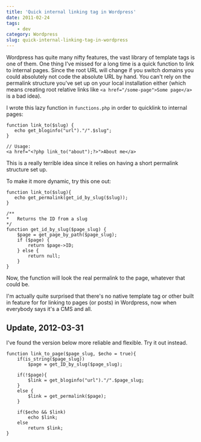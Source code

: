 ```yaml
---
title: 'Quick internal linking tag in Wordpress'
date: 2011-02-24
tags:
    - dev
category: Wordpress
slug: quick-internal-linking-tag-in-wordpress
---
```


Wordpress has quite many nifty features, the vast library of template tags is one of them. One thing
I've missed for a long time is a quick function to link to internal pages. Since the root URL will
change if you switch domains you could absolutely not code the absolute URL by hand. You can't rely
on the permalink structure you've set up on your local installation either (which means creating
root relative links like `<a href="/some-page">Some page</a>` is a bad idea).

I wrote this lazy function in `functions.php` in order to quicklink to internal pages:

    function link_to($slug) {
       echo get_bloginfo("url")."/".$slug";
    }

    // Usage:
    <a href="<?php link_to("about");?>">About me</a>

This is a really terrible idea since it relies on having a short permalink structure set up.

To make it more dynamic, try this one out:

    function link_to($slug){
       echo get_permalink(get_id_by_slug($slug));
    }

    /**
    *	Returns the ID from a slug
    */
    function get_id_by_slug($page_slug) {
        $page = get_page_by_path($page_slug);
        if ($page) {
            return $page->ID;
        } else {
            return null;
        }
    }

Now, the function will look the real permalink to the page, whatever that could be.

I'm actually quite surprised that there's no native template tag or other built in feature for for
linking to pages (or posts) in Wordpress, now when everybody says it's a CMS and all.

## Update, 2012-03-31

I've found the version below more reliable and flexible. Try it out instead.

    function link_to_page($page_slug, $echo = true){
    	if(is_string($page_slug))
    		$page = get_ID_by_slug($page_slug);

    	if(!$page){
    		$link = get_bloginfo("url")."/".$page_slug;
    	}
    	else {
    		$link = get_permalink($page);
    	}

    	if($echo && $link)
    		echo $link;
    	else
    		return $link;
    }
